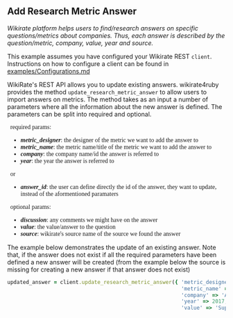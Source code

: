 ## Add Research Metric Answer

_Wikirate platform helps users to find/research answers on specific questions/metrics about companies. Thus, each answer
is described by the question/metric, company, value, year and source._

This example assumes you have configured your Wikirate REST `client`. Instructions on how to configure a client can be
found in [examples/Configurations.md](https://github.com/wikirate/wikirate4ruby/blob/main/examples/Configuration.md)

WikiRate's REST API allows you to update existing answers. wikirate4ruby provides the
method `update_research_metric_answer` to allow users to import answers on metrics. The method takes as an input a
number of parameters where all the information about the new answer is defined. The parameters can be split into
required and optional.

<div style="font-family:'Source Code Pro'; font-size:14px; padding-left: 0.5em; padding-right: 0.5em;">

required params:

- **_metric_designer_**: the designer of the metric we want to add the answer to
- **_metric_name_**: the metric name/title of the metric we want to add the answer to
- **_company_**: the company name/id the answer is referred to
- **_year_**: the year the answer is referred to

or

- **_answer_id_**: the user can define directly the id of the answer, they want to update, instead of the aformentioned paramaters

optional params:

- **_discussion_**: any comments we might have on the answer
- **_value_**: the value/answer to the question
- **_source_**: wikirate's source name of the source we found the answer

</div>

The example below demonstrates the update of an existing answer. Note that, if the answer does not exist if all the
required parameters have been defined a new answer will be created (from the example below the source is missing for
creating a new answer if that answer does not exist)

```ruby
updated_answer = client.update_research_metric_answer({ 'metric_designer' => 'Walk Free',
                                                        'metric_name' => 'MSA Whistleblowing mechanism',
                                                        'company' => 'AIB Group plc',
                                                        'year' => 2017,
                                                        'value' => 'Supply Chain Workers' })
```

